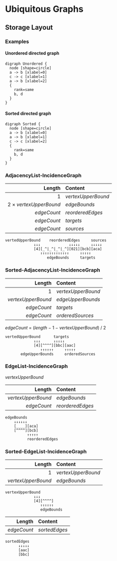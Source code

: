 # Ubiquitous Graphs

## Storage Layout

### Examples

#### Unordered directed graph

```plantuml
digraph Unordered {
  node [shape=circle]
  a -> b [xlabel=0]
  c -> c [xlabel=1]
  a -> b [xlabel=2]
  {
    rank=same
    b, d
  }
}
```

#### Sorted directed graph

```plantuml
digraph Sorted {
  node [shape=circle]
  a -> b [xlabel=0]
  a -> b [xlabel=1]
  c -> c [xlabel=2]
  {
    rank=same
    b, d
  }
}
```

### AdjacencyList-IncidenceGraph

|                 Length | Content            |
|-----------------------:|:-------------------|
|                      1 | _vertexUpperBound_ |
| 2 × _vertexUpperBound_ | _edgeBounds_       |
|            _edgeCount_ | _reorderedEdges_   |
|            _edgeCount_ | _targets_          |
|            _edgeCount_ | _sources_          |

```
vertedUpperBound    reorderedEdges     sources
             ↓↓↓             ↓↓↓↓↓     ↓↓↓↓↓
             [4][_^|_^|_^|_^][021][bcb][aca]
                ↑↑↑↑↑↑↑↑↑↑↑↑↑     ↑↑↑↑↑
                   edgeBounds     targets
```

### Sorted-AdjacencyList-IncidenceGraph

|             Length | Content            |
|-------------------:|:-------------------|
|                  1 | _vertexUpperBound_ |
| _vertexUpperBound_ | _edgeUpperBounds_  |
|        _edgeCount_ | _targets_          |
|        _edgeCount_ | _orderedSources_   |

_edgeCount_ = (_length_ − 1 − _vertexUpperBound_) / 2

```
vertedUpperBound      targets
             ↓↓↓      ↓↓↓↓↓
             [4][^^^^][bbc][aac]
                ↑↑↑↑↑↑     ↑↑↑↑↑
       edgeUpperBounds     orderedSources
```

### EdgeList-IncidenceGraph

_vertexUpperBound_

|             Length | Content          |
|-------------------:|:-----------------|
| _vertexUpperBound_ | _edgeBounds_     |
|        _edgeCount_ | _reorderedEdges_ |

```
edgeBounds
    ↓↓↓↓↓↓
    [____][aca]
    [^^^^][bcb]
          ↑↑↑↑↑
          reorderedEdges
```

### Sorted-EdgeList-IncidenceGraph

|             Length | Content            |
|-------------------:|:-------------------|
|                  1 | _vertexUpperBound_ |
| _vertexUpperBound_ | _edgeBounds_       |

```
vertexUpperBound
             ↓↓↓
             [4][^^^^]
                ↑↑↑↑↑↑
                edgeBounds
```

|        Length | Content          |
|--------------:|:-----------------|
|   _edgeCount_ | _sortedEdges_    |

```
sortedEdges
      ↓↓↓↓↓
      [aac]
      [bbc]
```
